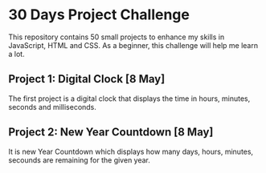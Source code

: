 # 30 Days Project Challenge

This repository contains 50 small projects to enhance my skills in JavaScript, HTML and CSS. As a beginner, this challenge will help me learn a lot.

## Project 1: Digital Clock [8 May]

The first project is a digital clock that displays the time in hours, minutes, seconds and milliseconds.

## Project 2: New Year Countdown [8 May]

It is new Year Countdown which displays how many days, hours, minutes, secounds are remaining for the given year.
